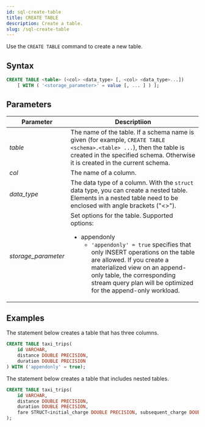```yaml
---
id: sql-create-table
title: CREATE TABLE
description: Create a table.
slug: /sql-create-table
---
```


Use the `CREATE TABLE` command to create a new table.

## Syntax

```sql
CREATE TABLE <table> (<col> <data_type> [, <col> <data_type>...])
    [ WITH ( '<storage_parameter>' = value [, ... ] ) ];
```

## Parameters

| Parameter| Descriptiion|
|-----------|-------------|
|*table*    |The name of the table. If a schema name is given (for example, `CREATE TABLE <schema>.<table> ...`), then the table is created in the specified schema. Otherwise it is created in the current schema.|
|*col*      |The name of a column.|
|*data_type*|The data type of a column. With the `struct` data type, you can create a nested table. Elements in a nested table need to be enclosed with angle brackets ("\<\>"). |
|*storage_parameter*| Set options for the table. Supported options: <ul><li>appendonly<ul><li>`'appendonly' = true` specifies that only INSERT operations on the table are allowed. If you create a materialized view on an append-only table, the corresponding stream query plan will be optimized for the append-only workload.</li></ul></li></ul>|

## Examples

The statement below creates a table that has three columns.

```sql
CREATE TABLE taxi_trips(
    id VARCHAR,
    distance DOUBLE PRECISION,
    duration DOUBLE PRECISION
) WITH ('appendonly' = true);
```

The statement below creates a table that includes nested tables.

```sql
CREATE TABLE taxi_trips(
    id VARCHAR,
    distance DOUBLE PRECISION,
    duration DOUBLE PRECISION,
    fare STRUCT<initial_charge DOUBLE PRECISION, subsequent_charge DOUBLE PRECISION, surcharge DOUBLE PRECISION, tolls DOUBLE PRECISION>
);
```